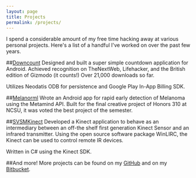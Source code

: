 ```yaml
---
layout: page
title: Projects
permalink: /projects/
---
```


I spend a considerable amount of my free time hacking away at various personal projects. Here's a list of a handful I've worked on over the past few years.


##[Downcount](https://play.google.com/store/apps/details?id=com.akhilcacharya.down&hl=en)
Designed and built a super simple countdown application for Android. Achieved recognition on TheNextWeb, Lifehacker, and the British edition of Gizmodo (it counts!) Over 21,000 downloads so far.

Utilizes Neodatis ODB for persistence and Google Play In-App Billing SDK.

##[Melanorml](https://bitbucket.org/akhilcacharya/melanorml-for-android)
Wrote an Android app for rapid early detection of Melanoma using the Metamind API. Built for the final creative project of Honors 310 at NCSU, it was voted the best project of the semester.  

##[SVSMKinect](https://github.com/akhilcacharya/SVSMKinect)
Developed a Kinect application to behave as an intermediary between an off-the shelf first generation Kinect Sensor and an infrared transmitter. Using the open source software package WinLIRC, the Kinect can be used to control remote IR devices.

Written in C# using the Kinect SDK.

##And more!
More projects can be found on my [GitHub](https://github.com/akhilcacharya) and on my [Bitbucket](https://bitbucket.com/akhilcacharya).

